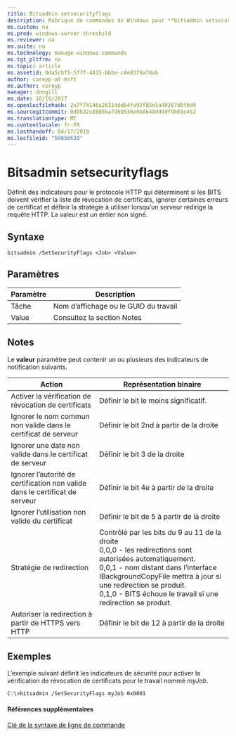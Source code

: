 ```yaml
---
title: Bitsadmin setsecurityflags
description: Rubrique de commandes de Windows pour **bitsadmin setsecurityflags** -jeux d’indicateurs pour le protocole HTTP qui déterminent si les BITS doivent vérifier la liste de révocation de certificats, ignorer certaines erreurs de certificat et définir la stratégie à utiliser lorsque un serveur redirige la requête HTTP.
ms.custom: na
ms.prod: windows-server-threshold
ms.reviewer: na
ms.suite: na
ms.technology: manage-windows-commands
ms.tgt_pltfrm: na
ms.topic: article
ms.assetid: 0da5cbf5-5f7f-4833-bbbe-c4e8379a78ab
author: coreyp-at-msft
ms.author: coreyp
manager: dongill
ms.date: 10/16/2017
ms.openlocfilehash: 2a7f74146a26314ddb4fa92f85e5a40267d0f0d9
ms.sourcegitcommit: 0d0b32c8986ba7db9536e0b8648d4ddf9b03e452
ms.translationtype: MT
ms.contentlocale: fr-FR
ms.lasthandoff: 04/17/2019
ms.locfileid: "59858620"
---
```

# <a name="bitsadmin-setsecurityflags"></a>Bitsadmin setsecurityflags



Définit des indicateurs pour le protocole HTTP qui déterminent si les BITS doivent vérifier la liste de révocation de certificats, ignorer certaines erreurs de certificat et définir la stratégie à utiliser lorsqu’un serveur redirige la requête HTTP. La valeur est un entier non signé.

## <a name="syntax"></a>Syntaxe

```
bitsadmin /SetSecurityFlags <Job> <Value>
```

## <a name="parameters"></a>Paramètres

|Paramètre|Description|
|---------|-----------|
|Tâche|Nom d’affichage ou le GUID du travail|
|Value|Consultez la section Notes|

## <a name="remarks"></a>Notes

Le **valeur** paramètre peut contenir un ou plusieurs des indicateurs de notification suivants.

|Action|Représentation binaire|
|------|---------------------|
|Activer la vérification de révocation de certificats|Définir le bit le moins significatif.|
|Ignorer le nom commun non valide dans le certificat de serveur|Définir le bit 2nd à partir de la droite|
|Ignorer une date non valide dans le certificat de serveur|Définir le bit 3 de la droite|
|Ignorer l’autorité de certification non valide dans le certificat de serveur|Définir le bit 4e à partir de la droite|
|Ignorer l’utilisation non valide du certificat|Définir le bit de 5 à partir de la droite|
|Stratégie de redirection|Contrôlé par les bits du 9 au 11 de la droite</br>0,0,0 - les redirections sont autorisées automatiquement.</br>0,0,1 - nom distant dans l’interface IBackgroundCopyFile mettra à jour si une redirection se produit.</br>0,1,0 - BITS échoue le travail si une redirection se produit.|
|Autoriser la redirection à partir de HTTPS vers HTTP|Définir le bit de 12 à partir de la droite|

## <a name="BKMK_examples"></a>Exemples

L’exemple suivant définit les indicateurs de sécurité pour activer la vérification de révocation de certificats pour le travail nommé *myJob*.
```
C:\>bitsadmin /SetSecurityFlags myJob 0x0001
```

#### <a name="additional-references"></a>Références supplémentaires

[Clé de la syntaxe de ligne de commande](command-line-syntax-key.md)